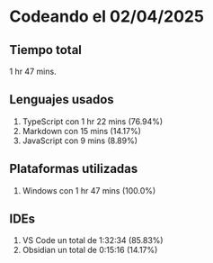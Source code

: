 # Codeando el 02/04/2025

## Tiempo total
1 hr 47 mins.

## Lenguajes usados
1. TypeScript con 1 hr 22 mins (76.94%)
1. Markdown con 15 mins (14.17%)
1. JavaScript con 9 mins (8.89%)

## Plataformas utilizadas
1. Windows con 1 hr 47 mins (100.0%)

## IDEs
1. VS Code un total de 1:32:34 (85.83%)
1. Obsidian un total de 0:15:16 (14.17%)

